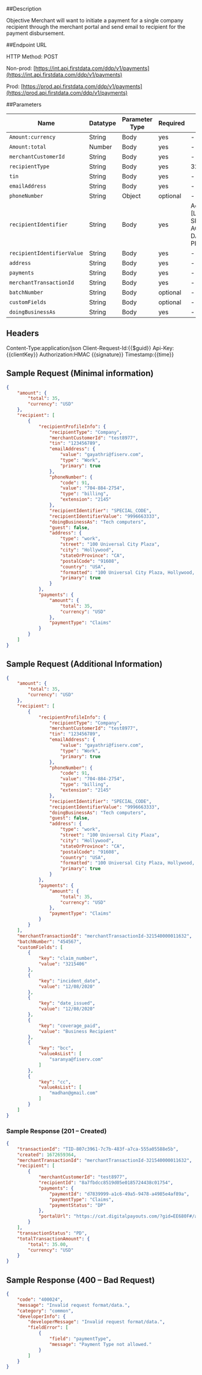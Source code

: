 ##Description

Objective Merchant will want to initiate a payment for a single company recipient through the merchant portal and send email to recipient for the payment disbursement.

##Endpoint URL

HTTP Method: POST

Non-prod: [https://int.api.firstdata.com/ddp/v1/payments](https://int.api.firstdata.com/ddp/v1/payments)

Prod: [https://prod.api.firstdata.com/ddp/v1/payments](https://prod.api.firstdata.com/ddp/v1/payments)


##Parameters

| Name 					| Datatype 	| Parameter Type | Required | Max Length |
| --------------------- | -------	| -------------- | ---------| -----------|
| `Amount:currency` 	|  	String	|   	Body	 | yes 		| -			 |
| `Amount:total` 		|  	Number	|   	Body	 | yes 		| -			 |
| `merchantCustomerId` 	|  	String	|   	Body	 | yes 		| -			 |
| `recipientType` 		|  	String	|   	Body	 | yes 		| 32		 |
| `tin` 			|  	String	|   	Body	 | yes 		| -			 |
| `emailAddress` 		|  	String	|   	Body	 | yes 		| -			 |
| `phoneNumber`			|  	String	|   	Object	 | optional | -			 |
| `recipientIdentifier` |  	String	|   	Body	 | yes 		| Accepted values [Last_4_of_SSN, SPECIAL_CODE, ACCOUNT_NUMBER, DATE_OF_BIRTH, PHONE_NUMBER]			 |
| `recipientIdentifierValue` |  String	|   	Body	 | yes 	| -			 |
| `address` 			|  	String	|   	Body	 | yes 		| -			 |
| `payments` 			|  	String	|   	Body	 | yes 		| -			 |
| `merchantTransactionId` |  	String	|   	Body	 | yes 	| -			 |
| `batchNumber` 		|  	String	|   	Body	 | optional | -			 |
| `customFields` 		|  	String	|   	Body	 | optional | -			 |
| `doingBusinessAs` 	|  	String	|   	Body	 | yes 		| -			 |

## Headers

Content-Type:application/json
Client-Request-Id:{{$guid}}
Api-Key:{{clientKey}}
Authorization:HMAC {{signature}}
Timestamp:{{time}}

## Sample Request (Minimal information)

```json
{
    "amount": {
        "total": 35,
        "currency": "USD"
    },
    "recipient": [
        {
            "recipientProfileInfo": {
                "recipientType": "Company",
                "merchantCustomerId": "test8977",
                "tin": "123456789",
                "emailAddress": {
                    "value": "gayathri@fiserv.com",
                    "type": "Work",
                    "primary": true
                },
                "phoneNumber": {
                    "code": 91,
                    "value": "704-884-2754",
                    "type": "billing",
                    "extension": "2145"
                },
                "recipientIdentifier": "SPECIAL_CODE",
                "recipientIdentifierValue": "9996663333",
                "doingBusinessAs": "Tech computers",
                "guest": false,
                "address": {
                    "type": "work",
                    "street": "100 Universal City Plaza",
                    "city": "Hollywood",
                    "stateOrProvince": "CA",
                    "postalCode": "91608",
                    "country": "USA",
                    "formatted": "100 Universal City Plaza, Hollywood, CA 91608 US",
                    "primary": true
                }
            },
            "payments": {
                "amount": {
                    "total": 35,
                    "currency": "USD"
                },
                "paymentType": "Claims"
            }
        }
    ]
}
```

## Sample Request (Additional Information)

```json
{
    "amount": {
        "total": 35,
        "currency": "USD"
    },
    "recipient": [
        {
            "recipientProfileInfo": {
                "recipientType": "Company",
                "merchantCustomerId": "test8977",
                "tin": "123456789",
                "emailAddress": {
                    "value": "gayathri@fiserv.com",
                    "type": "Work",
                    "primary": true
                },
                "phoneNumber": {
                    "code": 91,
                    "value": "704-884-2754",
                    "type": "billing",
                    "extension": "2145"
                },
                "recipientIdentifier": "SPECIAL_CODE",
                "recipientIdentifierValue": "9996663333",
                "doingBusinessAs": "Tech computers",
                "guest": false,
                "address": {
                    "type": "work",
                    "street": "100 Universal City Plaza",
                    "city": "Hollywood",
                    "stateOrProvince": "CA",
                    "postalCode": "91608",
                    "country": "USA",
                    "formatted": "100 Universal City Plaza, Hollywood, CA 91608 US",
                    "primary": true
                }
            },
            "payments": {
                "amount": {
                    "total": 35,
                    "currency": "USD"
                },
                "paymentType": "Claims"
            }
        }
    ],
    "merchantTransactionId": "merchantTransactionId-321540000011632",
    "batchNumber": "454567",
    "customFields": [
        {
            "key": "claim_number",
            "value": "3215406"
        },
        {
            "key": "incident_date",
            "value": "12/08/2020"
        },
        {
            "key": "date_issued",
            "value": "12/08/2020"
        },
        {
            "key": "coverage_paid",
            "value": "Business Recipient"
        },
        {
            "key": "bcc",
            "valueAsList": [
                "saranya@fiserv.com"
            ]
        },
        {
            "key": "cc",
            "valueAsList": [
                "madhan@gmail.com"
            ]
        }
    ]
}
```

### Sample Response (201 – Created)

```json
{
    "transactionId": "TID-807c3961-7c7b-483f-a7ca-555a05588e5b",
    "created": 1672659364,
    "merchantTransactionId": "merchantTransactionId-321540000011632",
    "recipient": [
        {
            "merchantCustomerId": "test8977",
            "recipientId": "8a7fbdcc8519d05e0185724438c01754",
            "payments": {
                "paymentId": "d7839999-a1c6-49a5-9478-a4985e4af89a",
                "paymentType": "Claims",
                "paymentStatus": "DP"
            },
            "portalUrl": "https://cat.digitalpayouts.com/?gid=EE680F#/authentication/guest/ZDc4Mzk5OTktYTFjNi00OWE1LTk0NzgtYTQ5ODVlNGFmODlhI1RJRC04MDdjMzk2MS03YzdiLTQ4M2YtYTdjYS01NTVhMDU1ODhlNWIrOGE3ZmJkY2M4NTE5ZDA1ZTAxODU3MjQ0MzhjMDE3NTQ="
        }
    ],
    "transactionStatus": "PD",
    "totalTransactionAmount": {
        "total": 35.00,
        "currency": "USD"
    }
}
```

## Sample Response (400 – Bad Request)
```json
{
    "code": "400024",
    "message": "Invalid request format/data.",
    "category": "common",
    "developerInfo": {
        "developerMessage": "Invalid request format/data.",
        "fieldError": [
            {
                "field": "paymentType",
                "message": "Payment Type not allowed."
            }
        ]
    }
}
```
